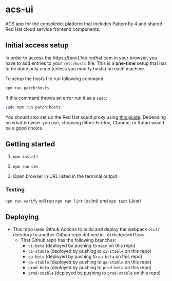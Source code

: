 # acs-ui

ACS app for the consoledot platform that includes Patternfly 4 and shared Red Hat cloud service frontend components.

## Initial access setup

In order to access the https://[env].foo.redhat.com in your browser, you have to add entries to your `/etc/hosts` file. This is a **one-time** setup that has to be done only once (unless you modify hosts) on each machine.

To setup the hosts file run following command:
```bash
npm run patch:hosts
```

If this command throws an error run it as a `sudo`:
```bash
sudo npm run patch:hosts
```

You should also set up the Red Hat squid proxy using [this guide](https://source.redhat.com/groups/public/customer-platform-devops/digital_experience_operations_dxp_ops_wiki/using_squid_proxy_to_access_akamai_preprod_domains_over_vpn). Depending on what browser you use, choosing either Firefox, Chrome, or Safari would be a good choice.

## Getting started

1. ```npm install```

2. ```npm run dev```

3. Open browser in URL listed in the terminal output

### Testing

`npm run verify` will run `npm run lint` (eslint) and `npm test` (Jest)

## Deploying

- This repo uses Github Actions to build and deploy the webpack `dist/` directory to another Github repo defined in `.github/workflows`
  - That Github repo has the following branches:
    - `ci-beta` (deployed by pushing to `main` on this repo)
    - `ci-stable` (deployed by pushing to `ci-stable` on this repo)
    - `qa-beta` (deployed by pushing to `qa-beta` on this repo)
    - `qa-stable` (deployed by pushing to `qa-stable` on this repo)
    - `prod-beta` (deployed by pushing to `prod-beta` on this repo)
    - `prod-stable` (deployed by pushing to `prod-stable` on this repo)

